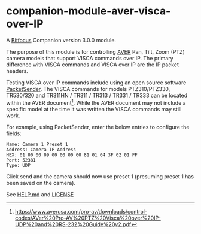 # companion-module-aver-visca-over-IP
A [Bitfocus](https://github.com/bitfocus) Companion version 3.0.0 module.

The purpose of this module is for controlling [AVER](https://averusa.com/products/ptz-camera/) Pan, Tilt, Zoom (PTZ) camera models that support VISCA commands over IP. The primary difference with VISCA commands and VISCA over IP are the IP packet headers.

Testing VISCA over IP commands include using an open source software [PacketSender](https://packetsender.com/). The VISCA commands for models PTZ310/PTZ330, TR530/320 and TR311HN / TR311 / TR313 / TR331 / TR333 can be located within the AVER document[^1]. While the AVER document may not include a specific model at the time it was written the VISCA commands may still work.

For example, using PacketSender, enter the below entries to configure the fields:

```
Name: Camera 1 Preset 1
Address: Camera IP Address
HEX: 01 00 00 09 00 00 00 00 81 01 04 3F 02 01 FF
Port: 52381
Type: UDP
```
Click send and the camera should now use preset 1 (presuming preset 1 has been saved on the camera).

[^1]: https://www.averusa.com/pro-av/downloads/control-codes/AVer%20Pro-AV%20PTZ%20Visca%20over%20IP-UDP%20and%20RS-232%20Guide%20v2.pdf

See [HELP.md](./HELP.md) and [LICENSE](./LICENSE)